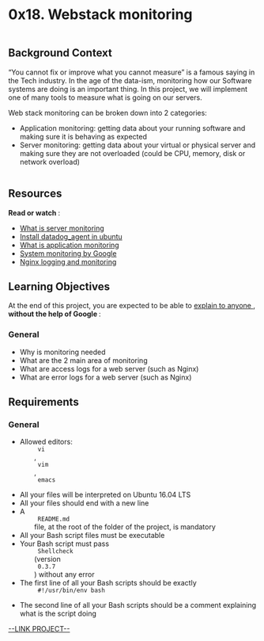 # 0x18. Webstack monitoring

<html>
<div class="panel panel-default" id="project-description">
 <div class="panel-body">
  <p>
   <img alt="" src="https://s3.amazonaws.com/intranet-projects-files/holbertonschool-sysadmin_devops/281/hb3pAsO.png" style=""/>
  </p>
  <h2>
   Background Context
  </h2>
  <p>
   “You cannot fix or improve what you cannot measure” is a famous saying in the Tech industry. In the age of the data-ism, monitoring how our Software systems are doing is an important thing. In this project, we will implement one of many tools to measure what is going on our servers.
  </p>
  <p>
   Web stack monitoring can be broken down into 2 categories:
  </p>
  <ul>
   <li>
    Application monitoring: getting data about your running software and making sure it is behaving as expected
   </li>
   <li>
    Server monitoring: getting data about your virtual or physical server and making sure they are not overloaded (could be CPU, memory, disk or network overload)
   </li>
  </ul>
  <p>
   <img alt="" src="https://s3.amazonaws.com/intranet-projects-files/holbertonschool-sysadmin_devops/281/ktCXnhE.jpg" style=""/>
  </p>
  <h2>
   Resources
  </h2>
  <p>
   <strong>
    Read or watch
   </strong>
   :
  </p>
  <ul>
   <li>
    <a href="https://www.sumologic.com/glossary/server-monitoring/" target="_blank" title="What is server monitoring">
     What is server monitoring
    </a>
   </li>
   <li>
    <a href="https://www.devopsschool.com/blog/how-to-install-datadog-agent-in-ubuntu/" target="_blank" title="Install_datadog">
     Install datadog_agent in ubuntu
    </a>
   </li>
   <li>
    <a href="https://en.wikipedia.org/wiki/Application_performance_management" target="_blank" title="What is application monitoring">
     What is application monitoring
    </a>
   </li>
   <li>
    <a href="https://landing.google.com/sre/book/chapters/monitoring-distributed-systems.html" target="_blank" title="System monitoring by Google">
     System monitoring by Google
    </a>
   </li>
   <li>
    <a href="https://docs.nginx.com/nginx/admin-guide/monitoring/logging/" target="_blank" title="Nginx logging and monitoring">
     Nginx logging and monitoring
    </a>
   </li>
  </ul>
  <h2>
   Learning Objectives
  </h2>
  <p>
   At the end of this project, you are expected to be able to
   <a href="https://fs.blog/feynman-learning-technique/" target="_blank" title="explain to anyone">
    explain to anyone
   </a>
   ,
   <strong>
    without the help of Google
   </strong>
   :
  </p>
  <h3>
   General
  </h3>
  <ul>
   <li>
    Why is monitoring needed
   </li>
   <li>
    What are the 2 main area of monitoring
   </li>
   <li>
    What are access logs for a web server (such as Nginx)
   </li>
   <li>
    What are error logs for a web server (such as Nginx)
   </li>
  </ul>
  <h2>
   Requirements
  </h2>
  <h3>
   General
  </h3>
  <ul>
   <li>
    Allowed editors:
    <code>
     vi
    </code>
    ,
    <code>
     vim
    </code>
    ,
    <code>
     emacs
    </code>
   </li>
   <li>
    All your files will be interpreted on Ubuntu 16.04 LTS
   </li>
   <li>
    All your files should end with a new line
   </li>
   <li>
    A
    <code>
     README.md
    </code>
    file, at the root of the folder of the project, is mandatory
   </li>
   <li>
    All your Bash script files must be executable
   </li>
   <li>
    Your Bash script must pass
    <code>
     Shellcheck
    </code>
    (version
    <code>
     0.3.7
    </code>
    ) without any error
   </li>
   <li>
    The first line of all your Bash scripts should be exactly
    <code>
     #!/usr/bin/env bash
    </code>
   </li>
   <li>
    The second line of all your Bash scripts should be a comment explaining what is the script doing
   </li>
  </ul>
 </div>
</div>

[--LINK PROJECT--](https://intranet.hbtn.io/projects/281)
</html>
